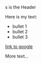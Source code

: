 s is the Header

Here is my text:

 * bullet 1
 * bullet 2
 * bullet 3

[link to google](https://www.google.com/)

More text...


